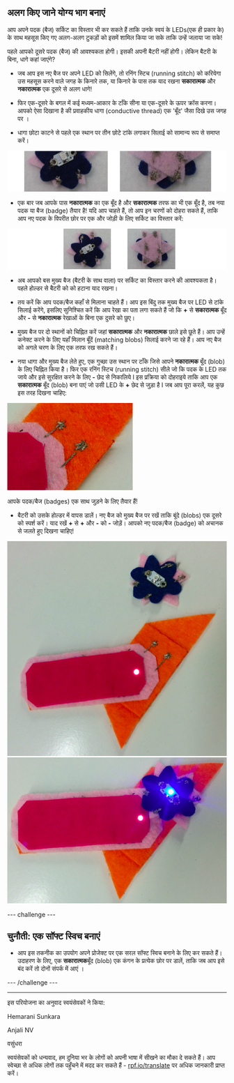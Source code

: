 ## अलग किए जाने योग्य भाग बनाएं

आप अपने पदक (बैज) सर्किट का विस्तार भी कर सकते हैं ताकि उनके स्वयं के LEDs(एक ही प्रकार के) के साथ महसूस किए गए अलग-अलग टुकड़ों को इसमें शामिल किया जा सके ताकि उन्हें जलाया जा सके!

पहले आपको दूसरे पदक (बैज) की आवश्यकता होगी। इसकी अपनी बैटरी नहीं होगी। लेकिन बैटरी के बिना, धागे कहां जाएंगे?

+ जब आप इस नए बैज पर अपने LED को सिलेंगे, तो रनिंग स्टिच (running stitch) को करियेगा उस महसूस करने वाले जगह के किनारे तक, या किनारे के पास तक याद रखना **सकारात्मक** और **नकारात्मक** एक दूसरे से अलग धागे!

+ फिर एक-दूसरे के बगल में कई मध्यम-आकार के टाँके सीना या एक-दूसरे के ऊपर क्रॉस करना। आपको ऐसा दिखाना है की प्रवाहकीय धागा (conductive thread) एक 'बूँद' जैसा दिखे उस जगह पर ।

+ धागा छोटा काटने से पहले एक स्थान पर तीन छोटे टांके लगाकर सिलाई को सामान्य रूप से समाप्त करें।

![](images/new_badge_blobs_front_back_120_650.png)

+ एक बार जब आपके पास **नकारात्मक** का एक बूँद है और **सकारात्मक** तरफ का भी एक बूँद है, तब नया पदक या बैज (badge) तैयार है! यदि आप चाहते हैं, तो आप इन चरणों को दोहरा सकते हैं, ताकि आप नए पदक के विपरीत छोर पर एक और जोड़ी के लिए सर्किट का विस्तार करें:

![](images/new_badge_front_back_120_650.png)

+ अब आपको बस मुख्य बैज (बैटरी के साथ वाला) पर सर्किट का विस्तार करने की आवश्यकता है। पहले होल्डर से बैटरी को को हटाना याद रखना।

+ तय करें कि आप पदक/बैज कहाँ से मिलाना चाहते हैं। आप इस बिंदु तक मुख्य बैज पर LED से टांके सिलाई करेंगे, इसलिए सुनिश्चित करें कि आप रेखा का पता लगा सकते हैं जो कि **+** से **सकारात्मक** बूँद और **-** से **नकारात्मक** रेखाओं के बिना एक दुसरे को छुए।

+ मुख्य बैज पर दो स्थानों को चिह्नित करें जहां **सकारात्मक** और **नकारात्मक** छाले इसे छूते हैं। आप उन्हें कनेक्ट करने के लिए यहाँ मिलान बूँदें (matching blobs) सिलाई करने जा रहे हैं। आप नए बैज को अगले चरण के लिए एक तरफ रख सकते हैं।

+ नया धागा और मुख्य बैज लेते हुए, एक गुच्छा उस स्थान पर टाँके जिसे आपने **नकारात्मक** बूँद (blob) के लिए चिह्नित किया है। फिर एक रनिंग स्टिच (running stitch) सीले जो कि पदक के LED तक जाये और इसे सुरक्षित करने के लिए **-** छेद से निकालिये I इस प्रक्रिया को दोहराइये ताकि आप एक **सकारात्मक** बूँद (blob) बना पाएं जो उसी LED के **+** छेद से जुड़ा है I जब आप पूरा करलें, यह कुछ इस तरह दिखना चाहिए:

![](images/badge_ext_blobs.png)

आपके पदक/बैज (badges) एक साथ जुड़ने के लिए तैयार हैं!

+ बैटरी को उसके होल्डर में वापस डालें। नए बैज को मुख्य बैज पर रखें ताकि बूंदे (blobs) एक दूसरे को स्पर्श करें। याद रखें **+** से **+** और **-** को **-** जोड़ें। आपको नए पदक/बैज (badge) को अचानक से जलते हुए दिखना चाहिए!

![](images/badge_extended_unlit.png) ![](images/badge_extended_lit.png)

--- challenge ---

## चुनौती: एक सॉफ्ट स्विच बनाएं

+ आप इस तकनीक का उपयोग अपने प्रोजेक्ट पर एक सरल सॉफ्ट स्विच बनाने के लिए कर सकते हैं। उदाहरण के लिए, एक **सकारात्मक**बूँद (blob) एक कंगन के प्रत्येक छोर पर डालें, ताकि जब आप इसे बंद करें तो दोनों संपर्क में आएं ।

--- /challenge ---

***
इस परियोजना का अनुवाद स्वयंसेवकों ने किया:

Hemarani Sunkara

Anjali NV

वसुंधरा

स्वयंसेवकों को धन्यवाद, हम दुनिया भर के लोगों को अपनी भाषा में सीखने का मौका दे सकते हैं। आप स्वेच्छा से अधिक लोगों तक पहुँचने में मदद कर सकते हैं - [rpf.io/translate](https://rpf.io/translate) पर अधिक जानकारी प्राप्त करें।